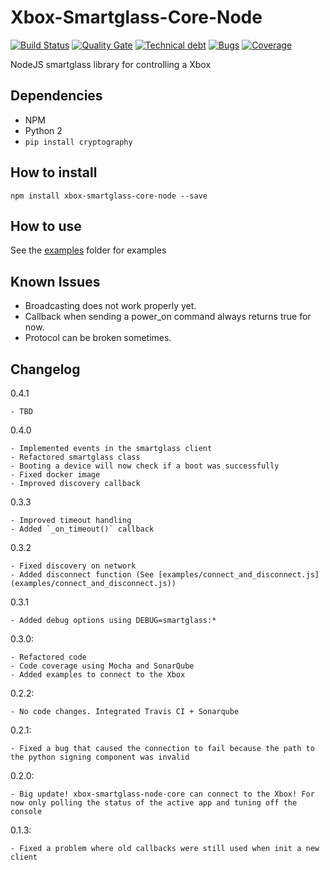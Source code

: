 # Xbox-Smartglass-Core-Node
[![Build Status](https://travis-ci.org/unknownskl/xbox-smartglass-core-node.svg?branch=release/0.4.1)](https://travis-ci.org/unknownskl/xbox-smartglass-core-node)
[![Quality Gate](https://sonarcloud.io/api/project_badges/measure?project=xbox-smartglass-core-node&metric=alert_status&branch=release/0.4.1)](https://sonarcloud.io/component_measures?id=xbox-smartglass-core-node&metric=alert_status)
[![Technical debt](https://sonarcloud.io/api/project_badges/measure?project=xbox-smartglass-core-node&metric=sqale_index&branch=release/0.4.1)](https://sonarcloud.io/component_measures?id=xbox-smartglass-core-node&metric=sqale_index)
[![Bugs](https://sonarcloud.io/api/project_badges/measure?project=xbox-smartglass-core-node&metric=bugs&branch=release/0.4.1)](https://sonarcloud.io/component_measures?id=xbox-smartglass-core-node&metric=bugs)
[![Coverage](https://sonarcloud.io/api/project_badges/measure?project=xbox-smartglass-core-node&metric=coverage&branch=release/0.4.1)](https://sonarcloud.io/component_measures?id=xbox-smartglass-core-node&metric=coverage)

NodeJS smartglass library for controlling a Xbox

## Dependencies

- NPM
- Python 2
- `pip install cryptography`

## How to install

`npm install xbox-smartglass-core-node --save`

## How to use

See the [examples](examples) folder for examples

## Known Issues

- Broadcasting does not work properly yet.
- Callback when sending a power_on command always returns true for now.
- Protocol can be broken sometimes.

## Changelog

0.4.1

    - TBD

0.4.0

    - Implemented events in the smartglass client
    - Refactored smartglass class
    - Booting a device will now check if a boot was successfully
    - Fixed docker image
    - Improved discovery callback

0.3.3

    - Improved timeout handling
    - Added `_on_timeout()` callback

0.3.2

    - Fixed discovery on network
    - Added disconnect function (See [examples/connect_and_disconnect.js](examples/connect_and_disconnect.js))

0.3.1

    - Added debug options using DEBUG=smartglass:*

0.3.0:

    - Refactored code
    - Code coverage using Mocha and SonarQube
    - Added examples to connect to the Xbox

0.2.2:

    - No code changes. Integrated Travis CI + Sonarqube

0.2.1:

    - Fixed a bug that caused the connection to fail because the path to the python signing component was invalid

0.2.0:

    - Big update! xbox-smartglass-node-core can connect to the Xbox! For now only polling the status of the active app and tuning off the console

0.1.3:

    - Fixed a problem where old callbacks were still used when init a new client
